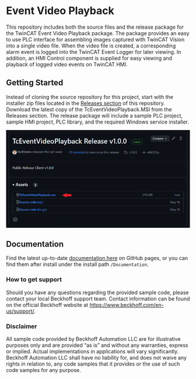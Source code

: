 # Event Video Playback

This repository includes both the source files and the release package for the TwinCAT Event Video Playback package. The package provides an easy to use PLC interface for assembling images captured with TwinCAT Vision into a single video file. When the video file is created, a corresponding alarm event is logged into the TwinCAT Event Logger for later viewing. In addition, an HMI Control component is supplied for easy viewing and playback of logged video events on TwinCAT HMI.

## Getting Started

Instead of cloning the source repository for this project, start with the installer zip files located in the [Releases section](https://github.com/Beckhoff-USA-Community/TC_EventVideoPlayback/releases) of this repository. Download the latest copy of the TcEventVideoPlayback.MSI from the Releases section. The release package will include a sample PLC project, sample HMI project, PLC library, and the required Windows service installer.

![Releases](Documentation/docs/Images/Releases.png)



## Documentation

Find the latest up-to-date [documentation here](https://Beckhoff-USA-Community.github.io/TC_EventVideoPlayback/) on GitHub pages, or you can find them after install under the install path ```/Documentation```.





### How to get support

Should you have any questions regarding the provided sample code, please contact your local Beckhoff support team. Contact information can be found on the official Beckhoff website at https://www.beckhoff.com/en-us/support/.

### Disclaimer

All sample code provided by Beckhoff Automation LLC are for illustrative purposes only and are provided “as is” and without any warranties, express or implied. Actual implementations in applications will vary significantly. Beckhoff Automation LLC shall have no liability for, and does not waive any rights in relation to, any code samples that it provides or the use of such code samples for any purpose.
